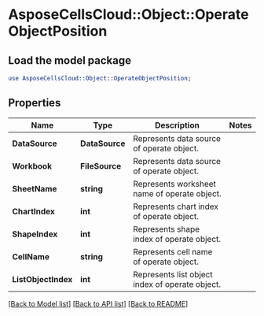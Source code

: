 # AsposeCellsCloud::Object::OperateObjectPosition 

## Load the model package
```perl
use AsposeCellsCloud::Object::OperateObjectPosition;
```

## Properties
Name | Type | Description | Notes
------------ | ------------- | ------------- | -------------
**DataSource** | **DataSource** | Represents data source of operate object. |
**Workbook** | **FileSource** | Represents data source of operate object. |
**SheetName** | **string** | Represents worksheet name of operate object. |
**ChartIndex** | **int** | Represents chart index of operate object. |
**ShapeIndex** | **int** | Represents shape index of operate object. |
**CellName** | **string** | Represents cell name of operate object. |
**ListObjectIndex** | **int** | Represents list object index of operate object. |  

[[Back to Model list]](../README.md#documentation-for-models) [[Back to API list]](../README.md#documentation-for-api-endpoints) [[Back to README]](../README.md)

